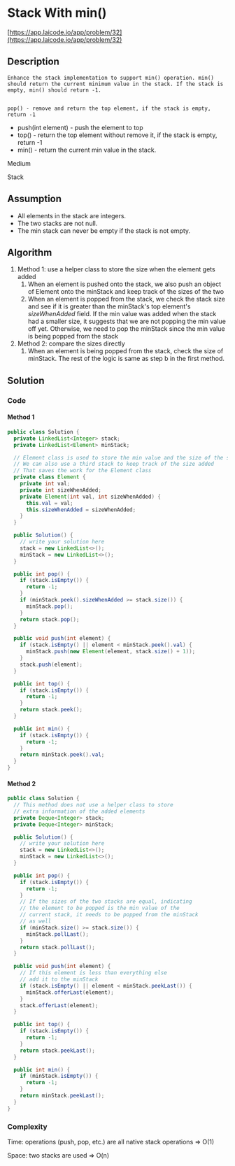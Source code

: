 <!----- Conversion time: 0.782 seconds.


Using this Markdown file:

1. Cut and paste this output into your source file.
2. See the notes and action items below regarding this conversion run.
3. Check the rendered output (headings, lists, code blocks, tables) for proper
   formatting and use a linkchecker before you publish this page.

Conversion notes:

* GD2md-html version 1.0β13
* Tue Jan 15 2019 18:45:15 GMT-0800 (PST)
* Source doc: https://docs.google.com/open?id=1zMmvq3c_hxc5ukBqWWbqzJVK0LgcfJ5R5eNXd4QqnfM
----->



# Stack With min()

[https://app.laicode.io/app/problem/32](https://app.laicode.io/app/problem/32)


## Description


    Enhance the stack implementation to support min() operation. min() should return the current minimum value in the stack. If the stack is empty, min() should return -1.


    pop() - remove and return the top element, if the stack is empty, return -1



*   push(int element) - push the element to top
*   top() - return the top element without remove it, if the stack is empty, return -1
*   min() - return the current min value in the stack.

Medium

Stack


## Assumption



*   All elements in the stack are integers.
*   The two stacks are not null.
*   The min stack can never be empty if the stack is not empty.


## Algorithm



1.  Method 1: use a helper class to store the size when the element gets added
    1.  When an element is pushed onto the stack, we also push an object of Element onto the minStack and keep track of the sizes of the two
    1.  When an element is popped from the stack, we check the stack size and see if it is greater than the minStack's top element's _sizeWhenAdded_ field. If the min value was added when the stack had a smaller size, it suggests that we are not popping the min value off yet. Otherwise, we need to pop the minStack since the min value is being popped from the stack
1.  Method 2: compare the sizes directly
    1.  When an element is being popped from the stack, check the size of minStack. The rest of the logic is same as step b in the first method.


## Solution


### Code


#### Method 1


```java
public class Solution {
  private LinkedList<Integer> stack;
  private LinkedList<Element> minStack;

  // Element class is used to store the min value and the size of the stack when it gets added to the minStack
  // We can also use a third stack to keep track of the size added
  // That saves the work for the Element class
  private class Element {
    private int val;
    private int sizeWhenAdded;
    private Element(int val, int sizeWhenAdded) {
      this.val = val;
      this.sizeWhenAdded = sizeWhenAdded;
    }
  }

  public Solution() {
    // write your solution here
    stack = new LinkedList<>();
    minStack = new LinkedList<>();
  }

  public int pop() {
    if (stack.isEmpty()) {
      return -1;
    }
    if (minStack.peek().sizeWhenAdded >= stack.size()) {
      minStack.pop();
    }
    return stack.pop();
  }

  public void push(int element) {
    if (stack.isEmpty() || element < minStack.peek().val) {
      minStack.push(new Element(element, stack.size() + 1));
    }
    stack.push(element);
  }

  public int top() {
    if (stack.isEmpty()) {
      return -1;
    }
    return stack.peek();
  }

  public int min() {
    if (stack.isEmpty()) {
      return -1;
    }
    return minStack.peek().val;
  }
}
```



#### Method 2


```java
public class Solution {
  // This method does not use a helper class to store
  // extra information of the added elements
  private Deque<Integer> stack;
  private Deque<Integer> minStack;

  public Solution() {
    // write your solution here
    stack = new LinkedList<>();
    minStack = new LinkedList<>();
  }

  public int pop() {
    if (stack.isEmpty()) {
      return -1;
    }
    // If the sizes of the two stacks are equal, indicating
    // the element to be popped is the min value of the
    // current stack, it needs to be popped from the minStack
    // as well
    if (minStack.size() >= stack.size()) {
      minStack.pollLast();
    }
    return stack.pollLast();
  }

  public void push(int element) {
    // If this element is less than everything else
    // add it to the minStack
    if (stack.isEmpty() || element < minStack.peekLast()) {
      minStack.offerLast(element);
    }
    stack.offerLast(element);
  }

  public int top() {
    if (stack.isEmpty()) {
      return -1;
    }
    return stack.peekLast();
  }

  public int min() {
    if (minStack.isEmpty()) {
      return -1;
    }
    return minStack.peekLast();
  }
}
```



### Complexity

Time: operations (push, pop, etc.) are all native stack operations ⇒ O(1)

Space: two stacks are used ⇒ O(n)


<!-- GD2md-html version 1.0β13 -->
